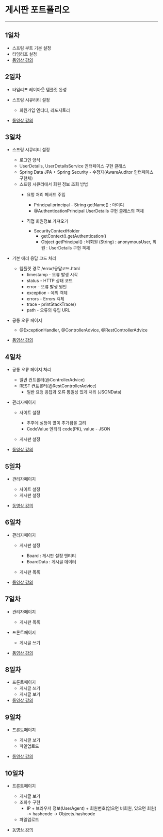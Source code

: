 # 게시판 포트폴리오
* * * 
## 1일차 
* 스프링 부트 기본 설정
* 타임리프 설정 
* <a href="https://drive.google.com/drive/folders/16CVJZAod0Uo5pZeHQfCjfA0tLs5vWpwS?usp=share_link">동영상 강의</a>


## 2일차
* 타임리프 레이아웃 템플릿 완성 
* 스프링 시큐리티 설정
	- 회원가입 엔티티, 레포지토리
	
		

* <a href="https://drive.google.com/drive/folders/1Eu3wl9GIVdIxFUaxLTGVIAgqpr3ZsCZ0?usp=share_link">동영상 강의</a>

## 3일차
* 스프링 시큐리티 설정
	- 로그인 양식 
	- UserDetails, UserDetailsService 인터페이스 구현 클래스
	- Spring Data JPA + Spring Security -  수정자(AwareAuditor 인터페이스 구현체)
	- 스프링 시큐리에서 회원 정보 조회 방법 
		- 요청 처리 메서드 주입 
			- Principal principal  - String getName() : 아이디
			- @AuthenticationPrincipal UserDetails 구현 클래스의 객체
			
		- 직접 회원정보 가져오기
			- SecurityContextHolder
				- getContext().getAuthentication()
				-  Object getPrincipal() : 비회원 (String) : anonymousUser, 회원 : UserDetails 구현 객체
					
		
		
* 기본 에러 응답 코드 처리 
	- 템플릿 경로 /error/응답코드.html
		- timestamp - 오류 발생 시각 
		- status - HTTP 상태 코드 
		- error - 오류 발생 원인 
		- exception - 예외 객체 
		- errors - Errors 객체
		- trace - printStackTrace()
		- path - 오류의 유입 URL
	
	
* 공통 오류 페이지
	- @ExceptionHandler, @ControllerAdvice, @RestControllerAdvice
	
* <a href="https://drive.google.com/drive/folders/1zrk-y8QL5K8pUa7uJnKUfWY_AzHHlFRv?usp=share_link">동영상 강의</a>

## 4일차
* 공통 오류 페이지 처리 
	- 일반 컨트롤러(@ControllerAdvice)
	- REST 컨트롤러(@RestControllerAdvice)
		- 일반 요청 응답과 오류 통일성 있게 처리 (JSONData)
		
		
* 관리자페이지 
	- 사이트 설정 
		- 추후에 설정이 많이 추가됨을 고려 
		- CodeValue 엔티티  code(PK), value - JSON 
			
	- 게시판 설정

* <a href="https://drive.google.com/drive/folders/1zTuyIVdIy99BLSqrN5p1cDODtbmVUU7Q?usp=share_link">동영상 강의</a>


## 5일차
* 관리자페이지 
	- 사이트 설정 
	- 게시판 설정

* <a href="https://drive.google.com/drive/folders/1BUuxfIcPO32JGlaC9XZ-Zd_kG7KZ3eaN?usp=share_link">동영상 강의</a>

## 6일차
* 관리자페이지 
	- 게시판 설정 
		- Board : 게시판 설정 엔티티
		- BoardData : 게시글 데이터
		
	- 게시판 목록
* <a href="https://drive.google.com/drive/folders/12Jz7WuVcgG7epBAe3n_JQhdJ35GS39uN?usp=share_link">동영상 강의</a>

## 7일차
* 관리자페이지 
	- 게시판 목록 

* 프론트페이지 
	- 게시글 쓰기
* <a href="https://drive.google.com/drive/folders/1jYTOep60XCkm0_B4M4MMkTdyKc76tgjQ?usp=share_link">동영상 강의</a>

## 8일차
* 프론트페이지 
	- 게시글 쓰기
	- 게시글 보기
* <a href="https://drive.google.com/drive/folders/1OCTZ0FyKgg_svNs_H6KmSon7Z_CNa_id?usp=drive_link">동영상 강의</a>
	
	
## 9일차 
* 프론트페이지 
	- 게시글 보기
	- 파일업로드
	
* <a href="https://drive.google.com/drive/folders/1PX33O0f1cMDI3IuaUuM1LPGKwpxHFKq9?usp=drive_link">동영상 강의</a>

## 10일차 
* 프론트페이지 
	- 게시글 보기
	- 조회수 구현
		- IP + 브라우저 정보(UserAgent) + 회원번호(없으면 비회원, 있으면 회원) -> hashcode -> Objects.hashcode
	- 파일업로드
	
* <a href="https://drive.google.com/drive/folders/1nRs2vpJZgz-EA9v4tg-xSyI6AdpkKZ1y?usp=drive_link">동영상 강의</a>
